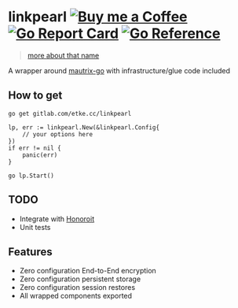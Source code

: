 # linkpearl [![Buy me a Coffee](https://shields.io/badge/donate-buy%20me%20a%20coffee-green?logo=buy-me-a-coffee&style=for-the-badge)](https://buymeacoffee.com/etkecc)[![Go Report Card](https://goreportcard.com/badge/gitlab.com/etke.cc/linkpearl)](https://goreportcard.com/report/gitlab.com/etke.cc/linkpearl) [![Go Reference](https://pkg.go.dev/badge/gitlab.com/etke.cc/linkpearl.svg)](https://pkg.go.dev/gitlab.com/etke.cc/linkpearl)

> [more about that name](https://ffxiv.gamerescape.com/wiki/Linkpearl)

A wrapper around [mautrix-go](https://github.com/mautrix/go) with infrastructure/glue code included

## How to get

```
go get gitlab.com/etke.cc/linkpearl
```

```
lp, err := linkpearl.New(&linkpearl.Config{
	// your options here
})
if err != nil {
	panic(err)
}

go lp.Start()
```

## TODO

* Integrate with [Honoroit](https://gitlab.com/etke.cc/honoroit)
* Unit tests

## Features

* Zero configuration End-to-End encryption
* Zero configuration persistent storage
* Zero configuration session restores
* All wrapped components exported
